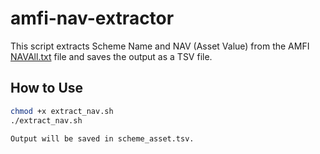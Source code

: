 # amfi-nav-extractor

This script extracts Scheme Name and NAV (Asset Value) from the AMFI [NAVAll.txt](https://www.amfiindia.com/spages/NAVAll.txt) file and saves the output as a TSV file.

## How to Use

```bash
chmod +x extract_nav.sh
./extract_nav.sh

Output will be saved in scheme_asset.tsv.
